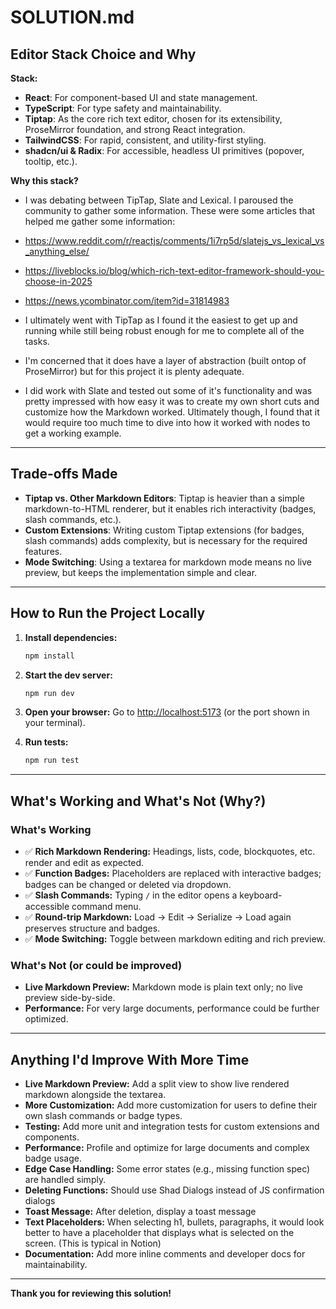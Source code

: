# SOLUTION.md

## Editor Stack Choice and Why

**Stack:**
- **React**: For component-based UI and state management.
- **TypeScript**: For type safety and maintainability.
- **Tiptap**: As the core rich text editor, chosen for its extensibility, ProseMirror foundation, and strong React integration.
- **TailwindCSS**: For rapid, consistent, and utility-first styling.
- **shadcn/ui & Radix**: For accessible, headless UI primitives (popover, tooltip, etc.).

**Why this stack?**
- I was debating between TipTap, Slate and Lexical. I paroused the community to gather some information. These were some articles that helped me gather some information:
- https://www.reddit.com/r/reactjs/comments/1i7rp5d/slatejs_vs_lexical_vs_anything_else/
- https://liveblocks.io/blog/which-rich-text-editor-framework-should-you-choose-in-2025
- https://news.ycombinator.com/item?id=31814983

- I ultimately went with TipTap as I found it the easiest to get up and running while still being robust enough for me to complete all of the tasks. 
- I'm concerned that it does have a layer of abstraction (built ontop of ProseMirror) but for this project it is plenty adequate. 
- I did work with Slate and tested out some of it's functionality and was pretty impressed with how easy it was to create my own short cuts and customize how the Markdown worked. Ultimately though, I found that it would require too much time to dive into how it worked with nodes to get a working example. 

---

## Trade-offs Made

- **Tiptap vs. Other Markdown Editors**: Tiptap is heavier than a simple markdown-to-HTML renderer, but it enables rich interactivity (badges, slash commands, etc.). 
- **Custom Extensions**: Writing custom Tiptap extensions (for badges, slash commands) adds complexity, but is necessary for the required features.
- **Mode Switching**: Using a textarea for markdown mode means no live preview, but keeps the implementation simple and clear. 

---

## How to Run the Project Locally

1. **Install dependencies:**
   ```sh
   npm install
   ```
2. **Start the dev server:**
   ```sh
   npm run dev
   ```
3. **Open your browser:**
   Go to [http://localhost:5173](http://localhost:5173) (or the port shown in your terminal).

4. **Run tests:** 
   ```sh
   npm run test
   ```


---

## What's Working and What's Not (Why?)

### What's Working
- ✅ **Rich Markdown Rendering:** Headings, lists, code, blockquotes, etc. render and edit as expected.
- ✅ **Function Badges:** Placeholders are replaced with interactive badges; badges can be changed or deleted via dropdown.
- ✅ **Slash Commands:** Typing `/` in the editor opens a keyboard-accessible command menu.
- ✅ **Round-trip Markdown:** Load → Edit → Serialize → Load again preserves structure and badges.
- ✅ **Mode Switching:** Toggle between markdown editing and rich preview.

### What's Not (or could be improved)
- **Live Markdown Preview:** Markdown mode is plain text only; no live preview side-by-side.
- **Performance:** For very large documents, performance could be further optimized.

---

## Anything I'd Improve With More Time
- **Live Markdown Preview:** Add a split view to show live rendered markdown alongside the textarea.
- **More Customization:** Add more customization for users to define their own slash commands or badge types. 
- **Testing:** Add more unit and integration tests for custom extensions and components.
- **Performance:** Profile and optimize for large documents and complex badge usage.
- **Edge Case Handling:** Some error states (e.g., missing function spec) are handled simply.
- **Deleting Functions:** Should use Shad Dialogs instead of JS confirmation dialogs
- **Toast Message:** After deletion, display a toast message
- **Text Placeholders:** When selecting h1, bullets, paragraphs, it would look better to have a placeholder that displays what is selected on the screen. (This is typical in Notion)
- **Documentation:** Add more inline comments and developer docs for maintainability.

---

**Thank you for reviewing this solution!** 